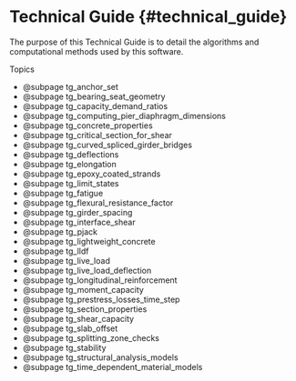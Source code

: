 Technical Guide {#technical_guide}
============

The purpose of this Technical Guide is to detail the algorithms and computational methods used by this software.

Topics
* @subpage tg_anchor_set
* @subpage tg_bearing_seat_geometry
* @subpage tg_capacity_demand_ratios
* @subpage tg_computing_pier_diaphragm_dimensions
* @subpage tg_concrete_properties
* @subpage tg_critical_section_for_shear
* @subpage tg_curved_spliced_girder_bridges
* @subpage tg_deflections
* @subpage tg_elongation
* @subpage tg_epoxy_coated_strands
* @subpage tg_limit_states
* @subpage tg_fatigue
* @subpage tg_flexural_resistance_factor
* @subpage tg_girder_spacing
* @subpage tg_interface_shear
* @subpage tg_pjack
* @subpage tg_lightweight_concrete
* @subpage tg_lldf
* @subpage tg_live_load
* @subpage tg_live_load_deflection
* @subpage tg_longitudinal_reinforcement
* @subpage tg_moment_capacity
* @subpage tg_prestress_losses_time_step
* @subpage tg_section_properties
* @subpage tg_shear_capacity
* @subpage tg_slab_offset
* @subpage tg_splitting_zone_checks
* @subpage tg_stability
* @subpage tg_structural_analysis_models
* @subpage tg_time_dependent_material_models
